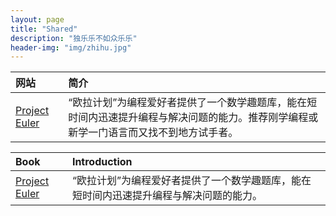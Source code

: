 ```yaml
---
layout: page
title: "Shared"
description: "独乐乐不如众乐乐"
header-img: "img/zhihu.jpg"
---
```



网站|简介
:--|:--
[Project Euler](https://projecteuler.net/archives)|“欧拉计划”为编程爱好者提供了一个数学趣题库，能在短时间内迅速提升编程与解决问题的能力。推荐刚学编程或新学一门语言而又找不到地方试手者。

Book|Introduction
:--|:--
[Project Euler](https://projecteuler.net/archives)|“欧拉计划”为编程爱好者提供了一个数学趣题库，能在短时间内迅速提升编程与解决问题的能力。







